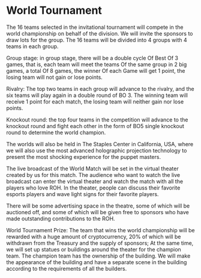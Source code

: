 # World Tournament

The 16 teams selected in the invitational tournament will compete in the world championship on behalf of the division. We will invite the sponsors to draw lots for the group. The 16 teams will be divided into 4 groups with 4 teams in each group.

Group stage: in group stage, there will be a double cycle Of Best Of 3 games, that is, each team will meet the teams Of the same group in 2 big games, a total Of 8 games, the winner Of each Game will get 1 point, the losing team will not gain or lose points.

Rivalry: The top two teams in each group will advance to the rivalry, and the six teams will play again in a double round of BO 3. The winning team will receive 1 point for each match, the losing team will neither gain nor lose points.

Knockout round: the top four teams in the competition will advance to the knockout round and fight each other in the form of BO5 single knockout round to determine the world champion.

The worlds will also be held in The Staples Center in California, USA, where we will also use the most advanced holographic projection technology to present the most shocking experience for the puppet masters.

The live broadcast of the World Match will be set in the virtual theater created by us for this match. The audience who want to watch the live broadcast can enter the virtual theater and watch the match with all the players who love ROH. In the theater, people can discuss their favorite esports players and wave light signs for their favorite players.

There will be some advertising space in the theatre, some of which will be auctioned off, and some of which will be given free to sponsors who have made outstanding contributions to the ROH.

World Tournament Prize: The team that wins the world championship will be rewarded with a huge amount of cryptocurrency, 20% of which will be withdrawn from the Treasury and the supply of sponsors; At the same time, we will set up statues or buildings around the theater for the champion team. The champion team has the ownership of the building. We will make the appearance of the building and have a separate scene in the building according to the requirements of all the builders.
